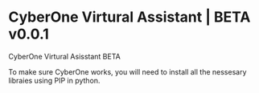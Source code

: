 # CyberOne Virtural Assistant | BETA v0.0.1
CyberOne Virtural Asisstant BETA

To make sure CyberOne works, you will need to install all the nessesary libraies using PIP in python.
